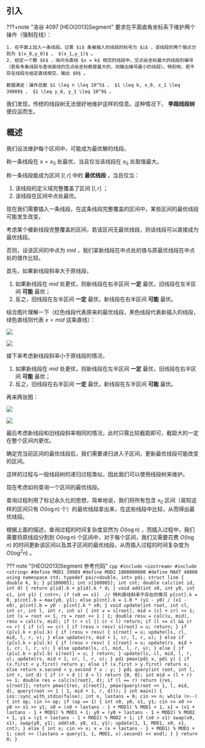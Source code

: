 ## 引入

???+note "洛谷 4097 [HEOI2013]Segment"
    要求在平面直角坐标系下维护两个操作（强制在线）：
    
    1. 在平面上加入一条线段。记第 $i$ 条被插入的线段的标号为 $i$ ，该线段的两个端点分别为 $(x_0,y_0)$ ， $(x_1,y_1)$ 。
    2. 给定一个数 $k$ ，询问与直线 $x = k$ 相交的线段中，交点纵坐标最大的线段的编号（若有多条线段与查询直线的交点纵坐标都是最大的，则输出编号最小的线段）。特别地，若不存在线段与给定直线相交，输出 $0$ 。
    
    数据满足：操作总数 $1 \leq n \leq 10^5$ ， $1 \leq k, x_0, x_1 \leq 39989$ ， $1 \leq y_0, y_1 \leq 10^9$ 。

我们发现，传统的线段树无法很好地维护这样的信息。这种情况下， **李超线段树** 便应运而生。

## 概述

我们设法维护每个区间中，可能成为最优解的线段。

称一条线段在 $x=x_0$ 处最优，当且仅当该线段在 $x_0$ 处取值最大。

称一条线段能成为区间 $[l,r]$ 中的 **最优线段** ，当且仅当：

1. 该线段的定义域完整覆盖了区间 $[l,r]$ ；
2. 该线段在区间中点处最优。

现在我们需要插入一条线段，在这条线段完整覆盖的区间中，某些区间的最优线段可能发生改变。

考虑某个被新线段完整覆盖的区间，若该区间无最优线段，则该线段可以直接成为最优线段。

否则，设该区间的中点为 $mid$ ，我们拿新线段在中点处的值与原最优线段在中点处的值作比较。

首先，如果新线段斜率大于原线段，

1. 如果新线段在 $mid$ 处更优，则新线段在右半区间 **一定** 最优，旧线段在左半区间 **可能** 最优；
2. 反之，旧线段在左半区间 **一定** 最优，新线段在右半区间 **可能** 最优。

结合图片理解一下（红色线段代表原来的最优线段，黑色线段代表新插入的线段，绿色直线则代表 $x=mid$ 这条直线）：

![](./images/li-chao-tree1.png)

![](./images/li-chao-tree2.png)

接下来考虑新线段斜率小于原线段的情况，

1. 如果新线段在 $mid$ 处更优，则新线段在左半区间 **一定** 最优，旧线段在右半区间 **可能** 最优；
2. 反之，旧线段在右半区间 **一定** 最优，新线段在左半区间 **可能** 最优。

再来两张图：

![](./images/li-chao-tree3.png)

![](./images/li-chao-tree4.png)

最后考虑新线段和旧线段斜率相同的情况，此时只需比较截距即可，截距大的一定在整个区间内更优。

确定完当前区间的最优线段后，我们需要递归进入子区间，更新最优线段可能改变的区间。

这样的过程与一般线段树的递归过程类似，因此我们可以使用线段树来维护。

现在考虑如何查询一个区间的最优线段。

查询过程利用了标记永久化的思想，简单地说，我们将所有包含 $x_0$ 区间（易知这样的区间只有 $O(\log n)$ 个）的最优线段拿出来，在这些线段中比较，从而得出最优线段。

根据上面的描述，查询过程的时间复杂度显然为 $O(\log n)$ ，而插入过程中，我们需要将原线段分割到 $O(\log n)$ 个区间中，对于每个区间，我们又需要花费 $O(\log n)$ 的时间更新该区间以及其子区间的最优线段，从而插入过程的时间复杂度为 $O(\log^2 n)$ 。

??? note "[HEOI2013]Segment 参考代码"
    ```cpp
    #include <iostream>
    #include <string>
    #define MOD1 39989
    #define MOD2 1000000000
    #define MAXT 40000
    using namespace std;
    typedef pair<double, int> pdi;
    struct line {
      double k, b;
    } p[100005];
    int s[160005];
    int cnt;
    double calc(int id, int d) { return p[id].b + p[id].k * d; }
    void add(int x0, int y0, int x1, int y1) {
      cnt++;
      if (x0 == x1)  // 特判直线斜率不存在的情况
        p[cnt].k = 0, p[cnt].b = max(y0, y1);
      else
        p[cnt].k = 1.0 * (y1 - y0) / (x1 - x0), p[cnt].b = y0 - p[cnt].k * x0;
    }
    void update(int root, int cl, int cr, int l, int r, int u) {
      int v = s[root], mid = (cl + cr) >> 1;
      int ls = root << 1, rs = root << 1 | 1;
      double resu = calc(u, mid), resv = calc(v, mid);
      if (r < cl || cr < l) return;
      if (l <= cl && cr <= r) {
        if (cl == cr) {
          if (resu > resv) s[root] = u;
          return;
        }
        if (p[v].k < p[u].k) {
          if (resu > resv) {
            s[root] = u;
            update(ls, cl, mid, l, r, v);
          } else
            update(rs, mid + 1, cr, l, r, u);
        } else if (p[v].k > p[u].k) {
          if (resu > resv) {
            s[root] = u;
            update(rs, mid + 1, cr, l, r, v);
          } else
            update(ls, cl, mid, l, r, u);
        } else {
          if (p[u].b > p[v].b) s[root] = u;
        }
        return;
      }
      update(ls, cl, mid, l, r, u);
      update(rs, mid + 1, cr, l, r, u);
    }
    pdi pmax(pdi x, pdi y) {
      if (x.first < y.first)
        return y;
      else if (x.first > y.first)
        return x;
      else
        return x.second < y.second ? x : y;
    }
    pdi query(int root, int l, int r, int d) {
      if (r < d || d < l) return {0, 0};
      int mid = (l + r) >> 1;
      double res = calc(s[root], d);
      if (l == r) return {res, s[root]};
      return pmax({res, s[root]}, pmax(query(root << 1, l, mid, d),
                                       query(root << 1 | 1, mid + 1, r, d)));
    }
    int main() {
      ios::sync_with_stdio(false);
      int n, lastans = 0;
      cin >> n;
      while (n--) {
        int op;
        cin >> op;
        if (op == 1) {
          int x0, y0, x1, y1;
          cin >> x0 >> y0 >> x1 >> y1;
          x0 = (x0 + lastans - 1 + MOD1) % MOD1 + 1,
          x1 = (x1 + lastans - 1 + MOD1) % MOD1 + 1;
          y0 = (y0 + lastans - 1 + MOD2) % MOD2 + 1,
          y1 = (y1 + lastans - 1 + MOD2) % MOD2 + 1;
          if (x0 > x1) swap(x0, x1), swap(y0, y1);
          add(x0, y0, x1, y1);
          update(1, 1, MOD1, x0, x1, cnt);
        } else {
          int x;
          cin >> x;
          x = (x + lastans - 1 + MOD1) % MOD1 + 1;
          cout << (lastans = query(1, 1, MOD1, x).second) << endl;
        }
      }
      return 0;
    }
    ```
